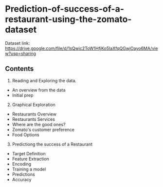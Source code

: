 # Prediction-of-success-of-a-restaurant-using-the-zomato-dataset

Dataset link:
https://drive.google.com/file/d/1sQwic2ToW1HfjKo5IaXfqQGwjOayo6MA/view?usp=sharing

**Contents**
---
1.   Reading and Exploring the data.
*   An overview from the data
*   Initial prep

2.   Graphical Exploration
*   Restaurants Overview
*   Restaurants Services
*   Where are the good ones?
*   Zomato's customer preference
*   Food Options

3.   Predictiong the success of a Restaurant
*   Target Definition
*   Feature Extraction
*   Encoding
*   Training a model
*   Predictions
*   Accuracy

